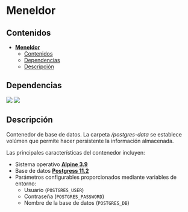 # **Meneldor**

## Contenidos

- [**Meneldor**](#meneldor)
  - [Contenidos](#contenidos)
  - [Dependencias](#dependencias)
  - [Descripción](#descripci%C3%B3n)

## Dependencias

![](https://img.shields.io/badge/alpine-3.9-orange.svg)
![](https://img.shields.io/badge/postgres-11.2-darkviolet.svg)

## Descripción

Contenedor de base de datos. La carpeta */postgres-data* se establece volúmen que permite hacer persistente la información almacenada.

Las principales características del contenedor incluyen:
- Sistema operativo [**Alpine 3.9**][1]
- Base de datos [**Postgress 11.2**][2]
- Parámetros configurables proporcionados mediante variables de entorno:
  - Usuario (`POSTGRES_USER`)
  - Contraseña (`POSTGRES_PASSWORD`)
  - Nombre de la base de datos (`POSTGRES_DB`)


[1]: https://www.alpinelinux.org/posts/Alpine-3.9.0-released.html
[2]: https://www.postgresql.org/docs/11/release-11-2.html